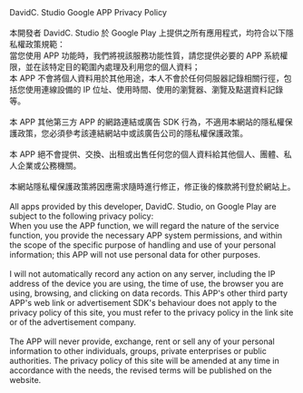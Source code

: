  <html>
	<head>DavidC. Studio Google APP Privacy Policy</head>
	<body>
		<br>
		<br>
		本開發者 DavidC. Studio 於 Google Play 上提供之所有應用程式，均符合以下隱私權政策規範：<br>
		當您使用 APP 功能時，我們將視該服務功能性質，請您提供必要的 APP 系統權限，並在該特定目的範圍內處理及利用您的個人資料；<br>
		本 APP 不會將個人資料用於其他用途，本人不會於任何伺服器記錄相關行徑，包括您使用連線設備的 IP 位址、使用時間、使用的瀏覽器、瀏覽及點選資料記錄等。<br>
		<br>
		本 APP 其他第三方 APP 的網路連結或廣告 SDK 行為，不適用本網站的隱私權保護政策，您必須參考該連結網站中或該廣告公司的隱私權保護政策。<br>
		<br>
		本 APP 絕不會提供、交換、出租或出售任何您的個人資料給其他個人、團體、私人企業或公務機關。<br>
		<br>
		本網站隱私權保護政策將因應需求隨時進行修正，修正後的條款將刊登於網站上。<br>
		<br>
		All apps provided by this developer, DavidC. Studio, on Google Play are subject to the following privacy policy:<br>
		When you use the APP function, we will regard the nature of the service function, you provide the necessary APP system permissions, and within the scope of the specific purpose of handling and use of your personal information; this APP will not use personal data for other purposes.<br>
		<br>
		I will not automatically record any action on any server, including the IP address of the device you are using, the time of use, the browser you are using, browsing, and clicking on data records. This APP's other third party APP's web link or advertisement SDK's behaviour does not apply to the privacy policy of this site, you must refer to the privacy policy in the link site or of the advertisement company.<br>
		<br>
		The APP will never provide, exchange, rent or sell any of your personal information to other individuals, groups, private enterprises or public authorities. The privacy policy of this site will be amended at any time in accordance with the needs, the revised terms will be published on the website.<br>
	</body> 
</html>